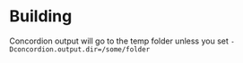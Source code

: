 # Building

Concordion output will go to the temp folder unless you set `-Dconcordion.output.dir=/some/folder`